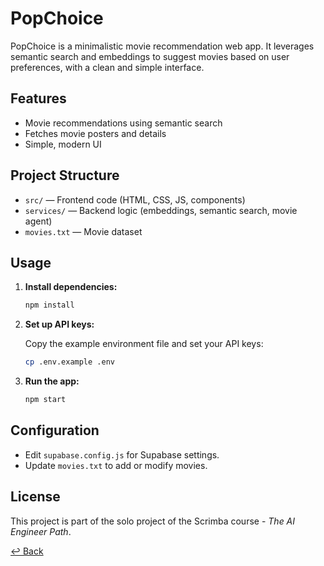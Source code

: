 # PopChoice

PopChoice is a minimalistic movie recommendation web app. It leverages semantic search and embeddings to suggest movies based on user preferences, with a clean and simple interface.

## Features

- Movie recommendations using semantic search
- Fetches movie posters and details
- Simple, modern UI

## Project Structure

- `src/` — Frontend code (HTML, CSS, JS, components)
- `services/` — Backend logic (embeddings, semantic search, movie agent)
- `movies.txt` — Movie dataset

## Usage

1. **Install dependencies:**

   ```zsh
   npm install
   ```

2. **Set up API keys:**

   Copy the example environment file and set your API keys:

   ```zsh
   cp .env.example .env
   ```

3. **Run the app:**

   ```zsh
   npm start
   ```

## Configuration

- Edit `supabase.config.js` for Supabase settings.
- Update `movies.txt` to add or modify movies.

## License

This project is part of the solo project of the Scrimba course - _The AI Engineer Path_.

[↩ Back](/the_ai_engineer_path/)
